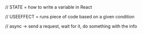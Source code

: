 // STATE = how to write a variable in React

// USEEFFECT = runs piece of code based on a given condition

// async -> send a request, wait for it, do something with the info
